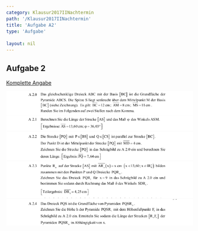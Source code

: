 ```yaml
---
category: Klausur2017IINachtermin
path: '/Klausur2017IINachtermin'
title: 'Aufgabe A2'
type: 'Aufgabe'

layout: nil
---
```


## Aufgabe 2
<p> <a href="https://www.isb.bayern.de/download/19897/2017_mii_nt.pdf"> Komplette Angabe </a> </p>
<img src="./Aufgabenstellungen/2017_mii_nt/2017_mii_nt_a2_1.png">
<img src="./Aufgabenstellungen/2017_mii_nt/2017_mii_nt_a2_4.png">
<img src="./Aufgabenstellungen/2017_mii_nt/2017_mii_nt_a2_5.png">
<img src="./Aufgabenstellungen/2017_mii_nt/2017_mii_nt_a2_6.png">
<img src="./Aufgabenstellungen/2017_mii_nt/2017_mii_nt_a2_7.png">